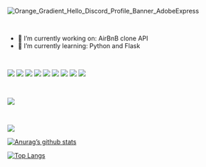 ![Orange_Gradient_Hello_Discord_Profile_Banner_AdobeExpress](https://user-images.githubusercontent.com/111096348/222625460-00f02577-715b-465c-9a47-8de2b4f13c25.gif)

</br>

<!--
**raeliz/raeliz** is a ✨ _special_ ✨ repository because its `README.md` (this file) appears on your GitHub profile.

Here are some ideas to get you started:-->
- 🔭 I’m currently working on: AirBnB clone API
- 🌱 I’m currently learning: Python and Flask

</br>

![](https://img.shields.io/badge/Code-Python-informational?style=flat&logo=python&color=9cf)
![](https://img.shields.io/badge/Code-Flask-informational?style=flat&logo=flask&color=ff69b4)
![](https://img.shields.io/badge/Code-JavaScript-informational?style=flat&logo=JavaScript&color=F7DF1E)
![](https://img.shields.io/badge/Code-React-informational?style=flat&logo=react&color=61DAFB)
![](https://img.shields.io/badge/Code-Redux-informational?style=flat&logo=Redux&color=764ABC)
![](https://img.shields.io/badge/Code-HTML5-informational?style=flat&logo=HTML5&color=E34F26)
![](https://img.shields.io/badge/Code-Express-informational?style=flat&logo=express&color=blueviolet)
![](https://img.shields.io/badge/Code-Sequelize-informational?style=flat&logo=sequelize&color=orange)
![](https://img.shields.io/badge/Code-SQLite-informational?style=flat&logo=SQLite&color=003B57)

</br>

![](https://img.shields.io/badge/Style-CSS3-informational?style=flat&logo=CSS3&color=1572B6)

</br>

![](https://img.shields.io/badge/Tools-GitHub-informational?style=flat&logo=GitHub&color=181717)




[![Anurag’s github stats](https://github-readme-stats.vercel.app/api?username=raeliz)](https://github.com/raeliz)

[![Top Langs](https://github-readme-stats.vercel.app/api/top-langs/?username=raeliz&layout=compact)](https://github.com/raeliz)
